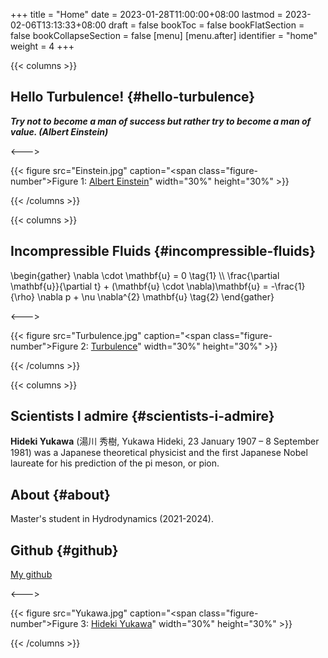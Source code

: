 +++
title = "Home"
date = 2023-01-28T11:00:00+08:00
lastmod = 2023-02-06T13:13:33+08:00
draft = false
bookToc = false
bookFlatSection = false
bookCollapseSection = false
[menu]
  [menu.after]
    identifier = "home"
    weight = 4
+++

{{< columns >}}


## Hello Turbulence! {#hello-turbulence}

**_Try not to become a man of success but rather try to become a man of value. (Albert Einstein)_** <br/>

<--->

{{< figure src="Einstein.jpg" caption="<span class=\"figure-number\">Figure 1: </span>[Albert Einstein](https://en.wikipedia.org/wiki/Albert_Einstein)" width="30%" height="30%" >}} <br/>

{{< /columns >}}

{{< columns >}}


## Incompressible Fluids {#incompressible-fluids}

\begin{gather}
\nabla \cdot \mathbf{u} = 0 \tag{1} \\\\
\frac{\partial \mathbf{u}}{\partial t} + (\mathbf{u} \cdot \nabla)\mathbf{u} =
-\frac{1}{\rho} \nabla p + \nu \nabla^{2} \mathbf{u} \tag{2}
\end{gather}

<--->

{{< figure src="Turbulence.jpg" caption="<span class=\"figure-number\">Figure 2: </span>[Turbulence](https://en.wikipedia.org/wiki/Turbulence)" width="30%" height="30%" >}} <br/>

{{< /columns >}}

{{< columns >}}


## Scientists I admire {#scientists-i-admire}

**Hideki Yukawa** (湯川 秀樹, Yukawa Hideki, 23 January 1907 – 8 September 1981) was a Japanese theoretical physicist and the first Japanese Nobel laureate for his prediction of the pi meson, or pion. <br/>


## About {#about}

Master's student in Hydrodynamics (2021-2024). <br/>


## Github {#github}

[My github](https://github.com/TurbulenceChaos) <br/>

<--->

{{< figure src="Yukawa.jpg" caption="<span class=\"figure-number\">Figure 3: </span>[Hideki Yukawa](https://en.wikipedia.org/wiki/Hideki_Yukawa)" width="30%" height="30%" >}} <br/>

{{< /columns >}}

